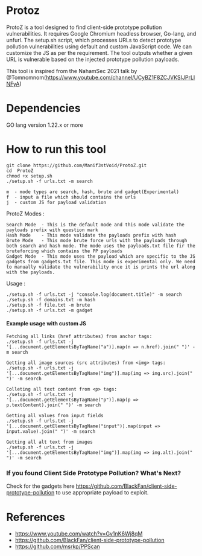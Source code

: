 # Protoz

ProtoZ is a tool designed to find client-side prototype pollution vulnerabilities. It requires Google Chromium headless browser, Go-lang, and unfurl. The setup.sh script, which processes URLs to detect prototype pollution vulnerabilities using default and custom JavaScript code. We can customize the JS as per the requirement. The tool outputs whether a given URL is vulnerable based on the injected prototype pollution payloads.

This tool is inspired from the NahamSec 2021 talk by @Tomnomnom(https://www.youtube.com/channel/UCyBZ1F8ZCJVKSIJPrLINFyA)

# Dependencies
GO lang version 1.22.x or more 

# How to run this tool

```
git clone https://github.com/Manif3stVoid/ProtoZ.git
cd  ProtoZ
chmod +x setup.sh
./setup.sh -f urls.txt -m search

```
```
m  - mode types are search, hash, brute and gadget(Experimental)
f  - input a file which should contains the urls
j  - custom JS for payload validation
```

ProtoZ Modes : 

```
Search Mode  - This is the default mode and this mode validate the payloads prefix with question mark 
Hash Mode    - This mode validate the payloads prefix with hash
Brute Mode   - This mode brute force urls with the payloads through both search and hash mode. The mode uses the payloads.txt file fir the bruteforcing which contains the PP payloads
Gadget Mode  - This mode uses the payload which are specific to the JS gadgets from gadgets.txt file. This mode is experimental only. We need to manually validate the vulnerability once it is prints the url along with the payloads.

```

Usage :

```
./setup.sh -f urls.txt -j "console.log(document.title)" -m search
./setup.sh -f domains.txt -m hash
./setup.sh -f file.txt -m brute
./setup.sh -f urls.txt -m gadget

```
#### Example usage with custom JS
```
Fetching all links (href attributes) from anchor tags:
./setup.sh -f urls.txt -j '[...document.getElementsByTagName("a")].map(n => n.href).join(" ")' -m search

Getting all image sources (src attributes) from <img> tags:
./setup.sh -f urls.txt -j '[...document.getElementsByTagName("img")].map(img => img.src).join(" ")' -m search

Colleting all text content from <p> tags:
./setup.sh -f urls.txt -j '[...document.getElementsByTagName("p")].map(p => p.textContent).join(" ")' -m search

Getting all values from input fields
./setup.sh -f urls.txt -j '[...document.getElementsByTagName("input")].map(input => input.value).join(" ")' -m search

Getting all alt text from images
./setup.sh -f urls.txt -j '[...document.getElementsByTagName("img")].map(img => img.alt).join(" ")' -m search

```


### If you found Client Side Prototype Pollution? What's Next?
Check for the gadgets here https://github.com/BlackFan/client-side-prototype-pollution to use appropriate payload to exploit.

# References 
- https://www.youtube.com/watch?v=Gv1nK6Wj8qM 
- https://github.com/BlackFan/client-side-prototype-pollution
- https://github.com/msrkp/PPScan


